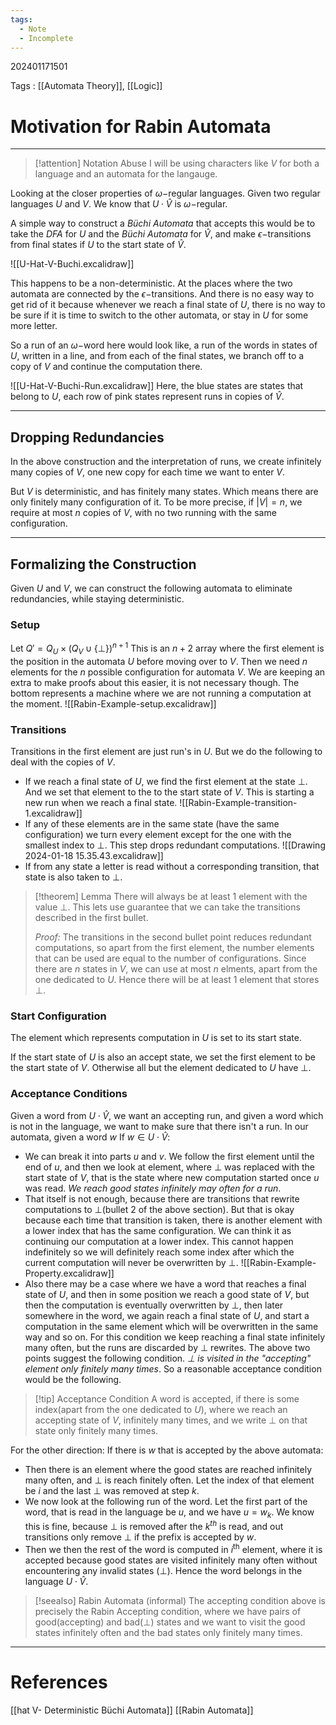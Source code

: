 ```yaml
---
tags:
  - Note
  - Incomplete
---
```

202401171501

Tags : [[Automata Theory]], [[Logic]]
# Motivation for Rabin Automata
---
>[!attention] Notation Abuse
>I will be using characters like $V$ for both a language and an automata for the langauge. 

Looking at the closer properties of $\omega-$regular languages. 
Given two regular languages $U$ and $V$. We know that $U\cdot \hat V$ is $\omega-$regular.

A simple way to construct a *Büchi Automata* that accepts this would be to take the *DFA* for $U$ and the *Büchi Automata* for $\hat V$, and make $\epsilon-$transitions from final states if $U$ to the start state of $\hat V$.

![[U-Hat-V-Buchi.excalidraw]]

This happens to be a non-deterministic. At the places where the two automata are connected by the $\epsilon-$transitions. And there is no easy way to get rid of it because whenever we reach a final state of $U$, there is no way to be sure if it is time to switch to the other automata, or stay in $U$ for some more letter.

So a run of an $\omega-$word here would look like, a run of the words in states of $U$, written in a line, and from each of the final states, we branch off to a copy of $V$ and continue the computation there.

![[U-Hat-V-Buchi-Run.excalidraw]]
Here, the blue states are states that belong to $U$, each row of pink states represent runs in copies of $\hat V$.

---
## Dropping Redundancies
In the above construction and the interpretation of runs, we create infinitely many copies of $V$, one new copy for each time we want to enter $V$. 

But $V$ is deterministic, and has finitely many states. Which means there are only finitely many configuration of it. To be more precise, if $|V|=n$, we require at most $n$ copies of $V$, with no two running with the same configuration.

---
## Formalizing the Construction
Given $U$ and $V$, we can construct the following automata to eliminate redundancies, while staying deterministic.

### Setup
Let $Q'= Q_U\times (Q_V\cup\{\bot\})^{n+1}$ 
This is an $n+2$ array where the first element is the position in the automata $U$ before moving over to $V$.
Then we need $n$ elements for the $n$ possible configuration for automata $V$. We are keeping an extra to make proofs about this easier, it is not necessary though. The bottom represents a machine where we are not running a computation at the moment.
![[Rabin-Example-setup.excalidraw]]

### Transitions
Transitions in the first element are just run's in $U$. But we do the following to deal with the copies of $V$. 

- If we reach a final state of $U$, we find the first element at the state $\bot$. And we set that element to the to the start state of $V$. This is starting a new run when we reach a final state.
  ![[Rabin-Example-transition-1.excalidraw]]
- If any of these elements are in the same state (have the same configuration) we turn every element except for the one with the smallest index to $\bot$. This step drops redundant computations.
  ![[Drawing 2024-01-18 15.35.43.excalidraw]]
- If from any state a letter is read without a corresponding transition, that state is also taken to $\bot$.

>[!theorem] Lemma
> There will always be at least 1 element with the value $\bot$. This lets use guarantee that we can take the transitions described in the first bullet.
> 
> *Proof:* The transitions in the second bullet point reduces redundant computations, so apart from the first element, the number elements that can be used are equal to the number of configurations.
> Since there are $n$ states in $V$, we can use at most $n$ elments, apart from the one dedicated to $U$. Hence there will be at least $1$ element that stores $\bot$.

### Start Configuration
The element which represents computation in $U$ is set to its start state.

If the start state of $U$ is also an accept state, we set the first element to be the start state of $V$. Otherwise all but the element dedicated to $U$ have $\bot$.

### Acceptance Conditions
Given a word from $U\cdot \hat V$, we want an accepting run, and given a word which is not in the language, we want to make sure that there isn't a run. In our automata, given a word $w$
If $w\in U\cdot \hat V$:
- We can break it into parts $u$ and $v$. We follow the first element until the end of $u$, and then we look at element, where $\bot$ was replaced with the start state of $V$, that is the state where new computation started once $u$ was read. *We reach good states infinitely may often for a run*.
- That itself is not enough, because there are transitions that rewrite computations to $\bot$(bullet 2 of the above section). But that is okay because each time that transition is taken, there is another element with a lower index that has the same configuration. We can think it as continuing our computation at a lower index. This cannot happen indefinitely so we will definitely reach some index after which the current computation will never be overwritten by $\bot$. 
	  ![[Rabin-Example-Property.excalidraw]]	
- Also there may be a case where we have a word that reaches a final state of $U$, and then in some position we reach a good state of $V$, but then the computation is eventually overwritten by $\bot$, then later somewhere in the word, we again reach a final state of $U$, and start a computation in the same element which will be overwritten in the same way and so on. For this condition we keep reaching a final state infinitely many often, but the runs are discarded by $\bot$ rewrites. The above two points suggest the following condition. *$\bot$ is visited in the "accepting" element only finitely many times*.
So a reasonable acceptance condition would be the following.
>[!tip] Acceptance Condition
>A word is accepted, if there is some index(apart from the one dedicated to $U$), where we reach an accepting state of $V$, infinitely many times, and we write $\bot$ on that state only finitely many times.

For the other direction: 
If there is $w$ that is accepted  by the above automata:
- Then there is an element where the good states are reached infinitely many often, and $\bot$ is reach finitely often. Let the index of that element be $i$ and the last $\bot$ was removed at step $k$.
- We now look at the following run of the word. Let the first part of the word, that is read in the language be $u$, and we have $u=w_{k}$. We know this is fine, because $\bot$ is removed after the $k^{th}$ is read, and out transitions only remove $\bot$ if the prefix is accepted by  $w$.
- Then we then the rest of the word is computed in $i^\text{th}$ element, where it is accepted because good states are visited infinitely many often without encountering any invalid states ($\bot$). Hence the word belongs in the language $U\cdot \hat V$.

>[!seealso] Rabin Automata (informal)
>The accepting condition above is precisely the Rabin Accepting condition, where we have pairs of good(accepting) and bad($\bot$) states and we want to visit the good states infinitely often and the bad states only finitely many times.

---
# References
[[hat V- Deterministic Büchi Automata]]
[[Rabin Automata]]